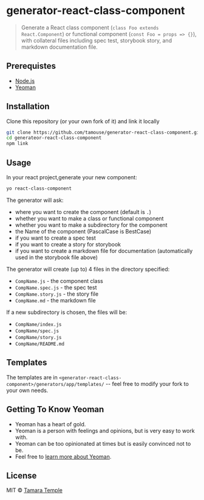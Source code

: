 # generator-react-class-component

> Generate a React class component (`class Foo extends React.Component`) or functional component (`const Foo = props => {}`), with collateral files including spec test, storybook story, and markdown documentation file.

## Prerequistes

- [Node.js](https://nodejs.org)
- [Yeoman](http://yeoman.io)

## Installation

Clone this repository (or your own fork of it) and link it locally

```bash
git clone https://github.com/tamouse/generator-react-class-component.git
cd generateor-react-class-component
npm link
```

## Usage

In your react project,generate your new component:

```bash
yo react-class-component
```

The generator will ask:

- where you want to create the component (default is `.`)
- whether you want to make a class or functional component
- whether you want to make a subdirectory for the component
- the Name of the component (PascalCase is BestCase)
- if you want to create a spec test
- if you want to create a story for storybook
- if you want to create a markdown file for documentation (automatically used in the storybook file above)

The generator will create (up to) 4 files in the directory specified:

- `CompName.js` - the component class
- `CompName.spec.js` - the spec test
- `CompName.story.js` - the story file
- `CompName.md` - the markdown file

If a new subdirectory is chosen, the files will be:

- `CompName/index.js`
- `CompName/spec.js`
- `CompName/story.js`
- `CompName/README.md`

## Templates

The templates are in `<generator-react-class-component>/generators/app/templates/` -- feel free to modify your fork to your own needs.

## Getting To Know Yeoman

 * Yeoman has a heart of gold.
 * Yeoman is a person with feelings and opinions, but is very easy to work with.
 * Yeoman can be too opinionated at times but is easily convinced not to be.
 * Feel free to [learn more about Yeoman](http://yeoman.io/).

## License

MIT &copy; [Tamara Temple](https://github.com/tamouse)
